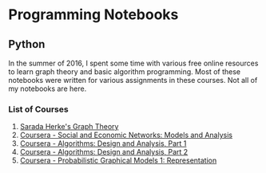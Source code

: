 # Programming Notebooks

## Python  

In the summer of 2016, I spent some time with various free online resources to learn 
graph theory and basic algorithm programming.  Most of these notebooks were written 
for various assignments in these courses.  Not all of my notebooks are here.  

### List of Courses
1. [Sarada Herke's Graph Theory](https://www.youtube.com/user/DrSaradaHerke)  
2. [Coursera - Social and Economic Networks: Models and Analysis](https://www.coursera.org/learn/social-economic-networks/home/welcome)  
3. [Coursera - Algorithms: Design and Analysis, Part 1](https://www.coursera.org/learn/algorithm-design-analysis/home/welcome)  
4. [Coursera - Algorithms: Design and Analysis, Part 2](https://www.coursera.org/learn/algorithm-design-analysis-2/home/welcome)  
5. [Coursera - Probabilistic Graphical Models 1: Representation](https://www.coursera.org/learn/probabilistic-graphical-models/home/welcome)  
